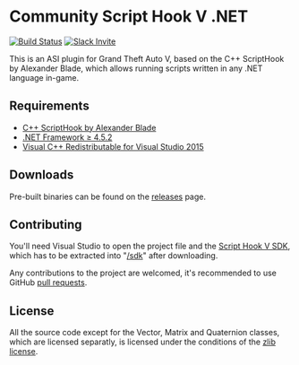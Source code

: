 Community Script Hook V .NET
============================

[![Build Status](https://ci.appveyor.com/api/projects/status/github/crosire/scripthookvdotnet?branch=master&svg=true)](https://ci.appveyor.com/project/crosire/scripthookvdotnet)
[![Slack Invite](http://scripthookvdotnet.johnnycrazy.de/badge.svg)](http://scripthookvdotnet.johnnycrazy.de)

This is an ASI plugin for Grand Theft Auto V, based on the C++ ScriptHook by Alexander Blade, which allows running scripts written in any .NET language in-game.

## Requirements

* [C++ ScriptHook by Alexander Blade](http://www.dev-c.com/gtav/scripthookv/)
* [.NET Framework ≥ 4.5.2](https://www.microsoft.com/download/details.aspx?id=42642)
* [Visual C++ Redistributable for Visual Studio 2015](https://www.microsoft.com/download/details.aspx?id=48145)

## Downloads

Pre-built binaries can be found on the [releases](https://github.com/crosire/scripthookvdotnet/releases) page.

## Contributing

You'll need Visual Studio to open the project file and the [Script Hook V SDK](http://www.dev-c.com/gtav/scripthookv/), which has to be extracted into "[/sdk](/sdk)" after downloading.

Any contributions to the project are welcomed, it's recommended to use GitHub [pull requests](https://help.github.com/articles/using-pull-requests/).

## License

All the source code except for the Vector, Matrix and Quaternion classes, which are licensed separatly, is licensed under the conditions of the [zlib license](LICENSE.txt).
